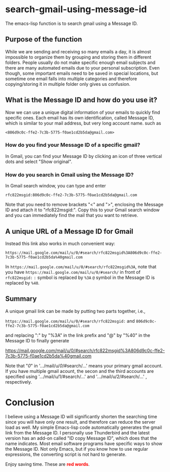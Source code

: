 # search-gmail-using-message-id
The emacs-lisp function is to search gmail using a Message ID.

## Purpose of the function
While we are sending and receiving so many emails a day, it is almost impossible to organize them by grouping and storing them in different folders. People usually do not make specific enough email subjects and there are many automated emails due to your personal subscription. Even though, some important emails need to be saved in special locations, but sometime one email falls into multiple categories and therefore copying/storing it in multiple folder only gives us confusion.

## What is the Message ID and how do you use it?
Now we can use a unique digital information of your emails to quickly find specific ones.  Each email has its own identification, called Message ID, which is similar to your mail address, but very long account name. such as

`<806d9c0c-ffe2-7c3b-5775-f0ae1cd2b5da@gmail.com>`

### How do you find your Message ID of a specific gmail?
In Gmail, you can find your Message ID by clicking an icon of three vertical dots and select "Show original".

### How do you search in Gmail using the Message ID?
In Gmail search window, you can type and enter

`rfc822msgid:806d9c0c-ffe2-7c3b-5775-f0ae1cd2b5da@gmail.com`

Note that you need to remove brackets "<" and ">", enclosing the Message ID and attach it to "rfc822msgid:".
Copy this to your Gmail search window and you can immediately find the mail that you want to retrieve.

## A unique URL of a Message ID for Gmail
Instead this link also works in much convenient way:

`https://mail.google.com/mail/u/0/#search/rfc822msgid%3A806d9c0c-ffe2-7c3b-5775-f0ae1cd2b5da%40gmail.com`

In `https://mail.google.com/mail/u/0/#search/rfc822msgid%3A`, 
note that you have `https://mail.google.com/mail/u/0/#search/` in front of `rfc822msgid:`
`:` symbol is replaced by `%3A`
`@` symbol in the Message ID is replaced by `%40`.

## Summary
A unique gmail link can be made by putting two parts together, i.e.,

`https://mail.google.com/mail/u/0/#search/rfc822msgid:` and `806d9c0c-ffe2-7c3b-5775-f0ae1cd2b5da@gmail.com`

and replacing ":" by "%3A" in the link prefix and "@" by "%40" in the Message ID to finally generate

https://mail.google.com/mail/u/0/#search/rfc822msgid%3A806d9c0c-ffe2-7c3b-5775-f0ae1cd2b5da%40gmail.com

Note that "<em>0</em>" in '.../mail/u/<em>0</em>/#search/...' means your primary gmail account.  If you have multiple gmail acount, the secon and the third accounts are specified using '.../mail/u/1/#search/...' and '.../mail/u/2/#search/...' , respectively. 

# Conclusion 
I believe using a Message ID will significantly shorten the searching time since you will have only one result, and therefore can reduce the server load as well. My simple Emacs-lisp code automatically generates the gmail link from the Message ID. I personally use Thunderbird and the latest version has an add-on called "ID copy Message ID", which does that the name indicates. Most email software programs have specific ways to show the Message ID. Not only Emacs, but if you know how to use regular expressions, the converting script is not hard to generate.

Enjoy saving time. 
These are <b style='color:red'>red words</b>. 
